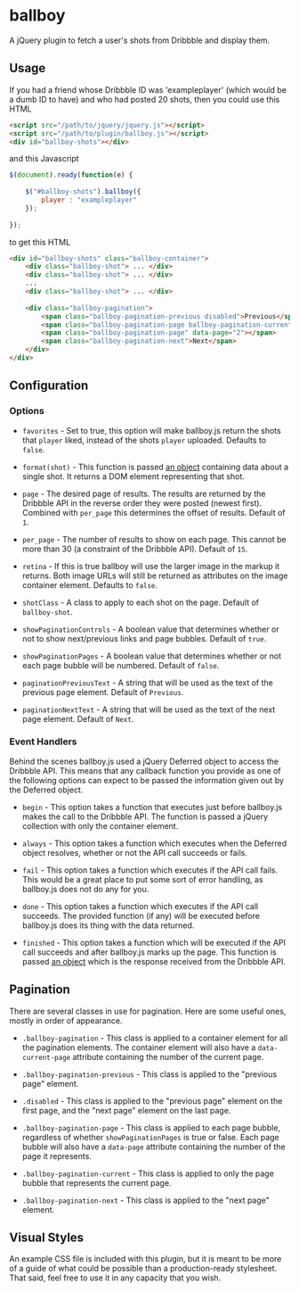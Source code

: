 ballboy
============

A jQuery plugin to fetch a user's shots from Dribbble and display them.

## Usage

If you had a friend whose Dribbble ID was 'exampleplayer' (which would be a dumb ID to have) and who had posted 20 shots, then you could use this HTML
```html
<script src="/path/to/jquery/jquery.js"></script>
<script src="/path/to/plugin/ballboy.js"></script>
<div id="ballboy-shots"></div>
```

and this Javascript
```javascript
$(document).ready(function(e) {
	
	$("#ballboy-shots").ballboy({
		player : "exampleplayer"
	});
	
});
```

to  get this HTML
```html
<div id="ballboy-shots" class="ballboy-container">
	<div class="ballboy-shot"> ... </div>
	<div class="ballboy-shot"> ... </div>
	...
	<div class="ballboy-shot"> ... </div>
	
	<div class="ballboy-pagination">
		<span class="ballboy-pagination-previous disabled">Previous</span>
		<span class="ballboy-pagination-page ballboy-pagination-current" data-page="1"></span>
		<span class="ballboy-pagination-page" data-page="2"></span>
		<span class="ballboy-pagination-next">Next</span>
	</div>
</div>
```


## Configuration

### Options

* `favorites` - Set to true, this option will make ballboy.js return the shots that `player` liked, instead of the shots `player` uploaded. Defaults to `false`.

* `format(shot)` - This function is passed [an object](http://dribbble.com/api#get_player_shots) containing data about a single shot. It returns a DOM element representing that shot.

* `page` - The desired page of results. The results are returned by the Dribbble API in the reverse order they were posted (newest first). Combined with `per_page` this determines the offset of results. Default of `1`.

* `per_page` - The number of results to show on each page. This cannot be more than 30 (a constraint of the Dribbble API). Default of `15`.

* `retina` - If this is true ballboy will use the larger image in the markup it returns. Both image URLs will still be returned as attributes on the image container element. Defaults to `false`.

* `shotClass` - A class to apply to each shot on the page. Default of `ballboy-shot`.

* `showPaginationControls` - A boolean value that determines whether or not to show next/previous links and page bubbles. Default of `true`.

* `showPaginationPages` - A boolean value that determines whether or not each page bubble will be numbered. Default of `false`.

* `paginationPreviousText` - A string that will be used as the text of the previous page element. Default of `Previous`.

* `paginationNextText` - A string that will be used as the text of the next page element. Default of `Next`.


### Event Handlers

Behind the scenes ballboy.js used a jQuery Deferred object to access the Dribbble API. This means that any callback function you provide as one of the following options can expect to be passed the information given out by the Deferred object.

* `begin` - This option takes a function that executes just before ballboy.js makes the call to the Dribbble API. The function is passed a jQuery collection with only the container element.

* `always` - This option takes a function which executes when the Deferred object resolves, whether or not the API call succeeds or fails.

* `fail` - This option takes a function which executes if the API call fails. This would be a great place to put some sort of error handling, as ballboy.js does not do any for you.

* `done` - This option takes a function which executes if the API call succeeds. The provided function (if any) will be executed before ballboy.js does its thing with the data returned.

* `finished` - This option takes a function which will be executed if the API call succeeds and after ballboy.js marks up the page. This function is passed [an object](http://dribbble.com/api#get_player_shots) which is the response received from the Dribbble API.


## Pagination

There are several classes in use for pagination. Here are some useful ones, mostly in order of appearance.

* `.ballboy-pagination` - This class is applied to a container element for all the pagination elements. The container element will also have a `data-current-page` attribute containing the number of the current page.

* `.ballboy-pagination-previous` - This class is applied to the "previous page" element.

* `.disabled` - This class is applied to the "previous page" element on the first page, and the "next page" element on the last page.

* `.ballboy-pagination-page` - This class is applied to each page bubble, regardless of whether `showPaginationPages` is true or false. Each page bubble will also have a `data-page` attribute containing the number of the page it represents.

* `.ballboy-pagination-current` - This class is applied to only the page bubble that represents the current page.

* `.ballboy-pagination-next` - This class is applied to the "next page" element.


## Visual Styles

An example CSS file is included with this plugin, but it is meant to be more of a guide of what could be possible than a production-ready stylesheet. That said, feel free to use it in any capacity that you wish.
